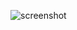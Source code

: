 ![screenshot](https://github.com/Bodhisatwa2002/E-cell_Carpediem3.0/assets/95414241/7bea06de-6077-413b-88ae-b52eec53f42c)
